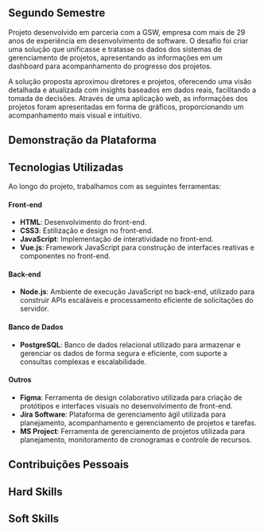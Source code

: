 ## Segundo Semestre 

Projeto desenvolvido em parceria com a GSW, empresa com mais de 29 anos de experiência em desenvolvimento de software. O desafio foi criar uma solução que unificasse e tratasse os dados 
dos sistemas de gerenciamento de projetos, apresentando as informações em um dashboard para acompanhamento do progresso dos projetos.

A solução proposta aproximou diretores e projetos, oferecendo uma visão detalhada e atualizada com insights baseados em dados reais, facilitando a tomada de decisões. Através de uma 
aplicação web, as informações dos projetos foram apresentadas em forma de gráficos, proporcionando um acompanhamento mais visual e intuitivo.

## Demonstração da Plataforma

## Tecnologias Utilizadas
Ao longo do projeto, trabalhamos com as seguintes ferramentas:

#### Front-end
- **HTML**: Desenvolvimento do front-end.
- **CSS3**: Estilização e design no front-end.
- **JavaScript**: Implementação de interatividade no front-end.
- **Vue.js**: Framework JavaScript para construção de interfaces reativas e componentes no front-end.

#### Back-end
- **Node.js**: Ambiente de execução JavaScript no back-end, utilizado para construir APIs escaláveis e processamento eficiente de solicitações do servidor.

#### Banco de Dados
- **PostgreSQL**: Banco de dados relacional utilizado para armazenar e gerenciar os dados de forma segura e eficiente, com suporte a consultas complexas e escalabilidade.

#### Outros
- **Figma**: Ferramenta de design colaborativo utilizada para criação de protótipos e interfaces visuais no desenvolvimento de front-end.
- **Jira Software**: Plataforma de gerenciamento ágil utilizada para planejamento, acompanhamento e gerenciamento de projetos e tarefas.
- **MS Project**: Ferramenta de gerenciamento de projetos utilizada para planejamento, monitoramento de cronogramas e controle de recursos.

## Contribuições Pessoais

## Hard Skills

## Soft Skills
